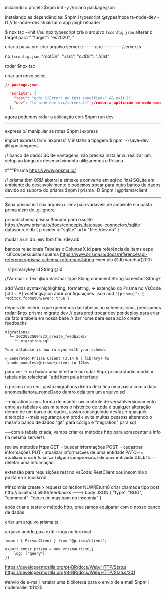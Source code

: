 

iniciando o projeto
$npm init -y //criar o package.json

instalando as dependências:
$npm i typescript @types/node ts-node-dev -D
// ts-node-dev atualizar o app /high reloader

$ npx tsc --init //ou npx typescript
cria o arquivo `tsconfig.json`
alterar o target para " "target": "es2020", "

criar a pasta src 
criar arquivo server.ts
-----/src
---------/server.ts

no `tsconfig.json`
"rootDir": "./src",
"outDir": "./dist"

rodar
$npx tsc

criar um novo script 
```json
// package.json

  "scripts": {
    "test": "echo \"Error: no test specified\" && exit 1",
    "dev": "ts-node-dev src/server.ts" //rodar a aplicação em modo watch
  },
```
agora podemos rodar a aplicação com 
$npm run dev

---------------
express p/ manipular as rotas 
$npm i express

import express from 'express'
// instalar a tipagem
$ npm i --save-dev @types/express

// banco de dados SQlite
vantagens, não precisa instalar ou realizar um setup 
ao longo do desenvolvimento utilizaremos o Prisma

#"""Prisma
https://www.prisma.io/ 

// prisma tbm ORM abstrai a sintaxe e converte em sql no final
SQLite em ambiente de desenvolvimento 
e podemos trocar para outro banco de dados devido ao suporte do prisma
$npm i prisma -D
$npm i @prisma/client

---
$npx prisma init
cria arquivo+ 
.env para variáveis de ambiente
e a pasta prima
além do .gitignore

prima/schema.prisma
#mudar para o sqlite https://www.prisma.io/docs/concepts/database-connectors/sqlite 
´
datasource db {
  provider = "sqlite"
  url      = "file:./dev.db"
}
´

mudar a url do .env tbm
file:./dev.db


bancos relacionais
Tabelas x Colunas X id
para referência de items espe´cificos pesquisar squema
https://www.prisma.io/docs/reference/api-reference/prisma-schema-reference#string 
exemplo 
@db.Varchar(200)

 ´  // primarykey
  id String @id

  //Varchar x Text @db.VarChar
  type String 
  comment String
  screeshot String?

  add 'Adds syntax highlighting, formatting, -> extenção do Prisma no VsCode
  [ctrl + P] >settings.json 
  abrir configurações .json
add
  `
    "[prisma]": {
    "editor.formatOnSave": true
  }
  `

  depois de inserir o que queremos das tabelas no schema.prima, precisamos rodar
  $npx prisma migrate dev
  // para prod trocar dev por deploy
  para criar de fato a tabela em nossa base
  // dar nome para essa ação
  create feedbacks


``` retorno
migrations/
  └─ 20220525004523_create_feedbacks/
    └─ migration.sql

Your database is now in sync with your schema.

✔ Generated Prisma Client (3.14.0 | library) to .\node_modules\@prisma\client in 127ms

```

para ver -> ou baixar uma interface
ou rodar
$npx prisma studio
modal = tabela não relacional
¨add item pela interface


o prisma cria uma pasta migrations
dentro dela fica uma pasta com a data anomesdiahora_nomeDado
dentro dela tem um arquivo sql 

--migrations: uma forma de manter um controle de versão/versionamento entre as tabelas e assim temos o histórico de toda
e qualquer alteração dentro de um banco de dados, assim conseguindo desfazer qualquer alteração 
--mais segurança em prod e evita muitas pessoas alterando o mesmo banco de dados
"git" para código e "migration" para sql


---com a tabela criada, vamos criar os métodos http para acrescentar a info na mesma
server.ts


review métodos https
GET = buscar informações
POST = cadastrar informações
PUT - atualizar informações de uma entidade
PATCH = atualizar uma info única (algum campo exato) de uma entidade
DELETE = deletar uma informação 

extensão para requisições rest no vsCode: RestClient oou insominia x postamn x mockoon

#Insomnia
create > request collection 
NLWREturn8
criar chamada tipo post
http://localhost:5000/feedbacks ---> body:JSON
{
	"type": "BUG",
	"comment": "deu ruim mas bom no insomnia"
}

após criar e testar o método http, precisamos equiparar com o nosso banco de dados

criar um arquivo prisma.ts
> 

arquivo anddo para exibir logs no terminal
```
import { PrismaClient } from "@prisma/client";

export const prisma = new PrismaClient({
    log: ['query']
})

```


https://developer.mozilla.org/pt-BR/docs/Web/HTTP/Status
https://developer.mozilla.org/pt-BR/docs/Web/HTTP/Status/201

#envio de e-mail
instalar uma biblioteca para o envio de e-mail
$npm i nodemailer
1:11:25